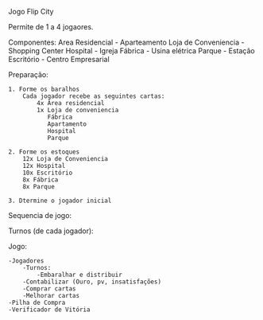 Jogo Flip City  

Permite de 1 a 4 jogaores.

Componentes:
    Area Residencial - Aparteamento
    Loja de Conveniencia - Shopping Center
    Hospital - Igreja
    Fábrica - Usina elétrica
    Parque - Estação
    Escritório - Centro Empresarial

Preparação:

    1. Forme os baralhos
        Cada jogador recebe as seguintes cartas:
            4x Área residencial
            1x Loja de conveniencia
               Fábrica
               Apartamento
               Hospital
               Parque

    2. Forme os estoques 
        12x Loja de Conveniencia
        12x Hospital
        10x Escritório
        8x Fábrica
        8x Parque
    
    3. Dtermine o jogador inicial

Sequencia de jogo:

Turnos (de cada jogador):

Jogo:

    -Jogadores
        -Turnos:
            -Embaralhar e distribuir
	    -Contabilizar (Ouro, pv, insatisfações)
	    -Comprar cartas
	    -Melhorar cartas
    -Pilha de Compra
    -Verificador de Vitória
